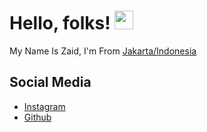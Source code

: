 # Hello, folks! <img src="https://raw.githubusercontent.com/MartinHeinz/MartinHeinz/master/wave.gif" width="30px">

My Name Is Zaid, I'm From [Jakarta/Indonesia](https://www.google.com/maps/d/u/0/viewer?ie=UTF8&t=h&oe=UTF8&msa=0&mid=1vbsHAWMMoQEBzhb6QxTUZBqDnvM&ll=-6.227818851851578%2C106.83656499999996&z=11)

**Social Media**
---

- [Instagram](https://instagram.com/bukanjait)
- [Github](https://github.com/zaidh15)

